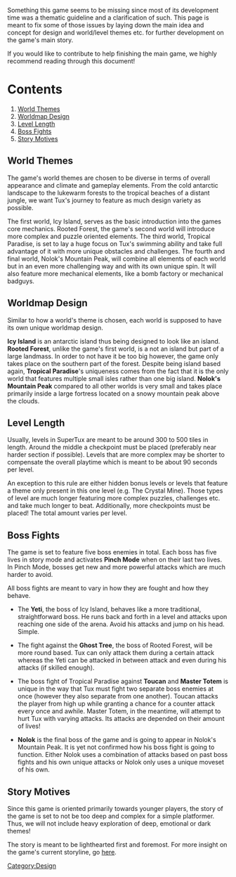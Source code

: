 Something this game seems to be missing since most of its development time was a thematic guideline and a clarification
of such. This page is meant to fix some of those issues by laying down the main idea and concept for design and world/level
themes etc. for further development on the game's main story.

If you would like to contribute to help finishing the main game, we highly recommend reading through this document!

# Contents
  1. [World Themes](https://github.com/SuperTux/supertux/wiki/Theme#world-themes)
  2. [Worldmap Design](https://github.com/SuperTux/supertux/wiki/Theme#worldmap-design)
  3. [Level Length](https://github.com/SuperTux/supertux/wiki/Theme#level-length)
  4. [Boss Fights](https://github.com/SuperTux/supertux/wiki/Theme#boss-fights)
  5. [Story Motives](https://github.com/SuperTux/supertux/wiki/Theme#story-motives)

World Themes
------------

The game's world themes are chosen to be diverse in terms of overall appearance and climate and gameplay elements.
From the cold antarctic landscape to the lukewarm forests to the tropical beaches of a distant jungle, we want Tux's
journey to feature as much design variety as possible.

The first world, Icy Island, serves as the basic introduction into the games core mechanics. Rooted Forest, the game's
second world will introduce more complex and puzzle oriented elements. The third world, Tropical Paradise, is set to
lay a huge focus on Tux's swimming ability and take full advantage of it with more unique obstacles and challenges. The
fourth and final world, Nolok's Mountain Peak, will combine all elements of each world but in an even more challenging
way and with its own unique spin. It will also feature more mechanical elements, like a bomb factory or mechanical
badguys.

Worldmap Design
---------------

Similar to how a world's theme is chosen, each world is supposed to have its own unique worldmap design.

**Icy Island** is an antarctic island thus being designed to look like an island. **Rooted Forest**, unlike the game's
first world, is a not an island but part of a large landmass. In order to not have it be too big however, the game only
takes place on the southern part of the forest. Despite being island based again, **Tropical Paradise**'s uniqueness
comes from the fact that it is the only world that features multiple small isles rather than one big island.
**Nolok's Mountain Peak** compared to all other worlds is very small and takes place primarily inside a large fortress
located on a snowy mountain peak above the clouds.

Level Length
------------

Usually, levels in SuperTux are meant to be around 300 to 500 tiles in length. Around the middle a checkpoint must be
placed (preferably near harder section if possible). Levels that are more complex may be shorter to compensate the overall
playtime which is meant to be about 90 seconds per level.

An exception to this rule are either hidden bonus levels or levels that feature a theme only present in this one level
(e.g. The Crystal Mine). Those types of level are much longer featuring more complex puzzles, challenges etc. and take
much longer to beat. Additionally, more checkpoints must be placed! The total amount varies per level.

Boss Fights
-----------

The game is set to feature five boss enemies in total. Each boss has five lives in story mode and activates **Pinch Mode**
when on their last two lives. In Pinch Mode, bosses get new and more powerful attacks which are much harder to avoid.

All boss fights are meant to vary in how they are fought and how they behave.

- The **Yeti**, the boss of Icy Island, behaves like a more traditional, straightforward boss. He runs back and forth in a
  level and attacks upon reaching one side of the arena. Avoid his attacks and jump on his head. Simple.

- The fight against the **Ghost Tree**, the boss of Rooted Forest, will be more round based. Tux can only attack them during a
  certain attack whereas the Yeti can be attacked in between attack and even during his attacks (if skilled enough).

- The boss fight of Tropical Paradise against **Toucan** and **Master Totem** is unique in the way that Tux must fight two
  separate boss enemies at once (however they also separate from one another). Toucan attacks the player from high up while
  granting a chance for a counter attack every once and awhile. Master Totem, in the meantime, will attempt to hurt Tux with
  varying attacks. Its attacks are depended on their amount of lives!

- **Nolok** is the final boss of the game and is going to appear in Nolok's Mountain Peak. It is yet not confirmed how his boss
  fight is going to function. Either Nolok uses a combination of attacks based on past boss fights and his own unique attacks
  or Nolok only uses a unique moveset of his own.

Story Motives
-------------

Since this game is oriented primarily towards younger players, the story of the game is set to not be too deep and complex for a
simple platformer. Thus, we will not include heavy exploration of deep, emotional or dark themes!

The story is meant to be lighthearted first and foremost. For more insight on the game's current storyline, go
[here](https://github.com/SuperTux/supertux/wiki/Story).

<Category:Design>
